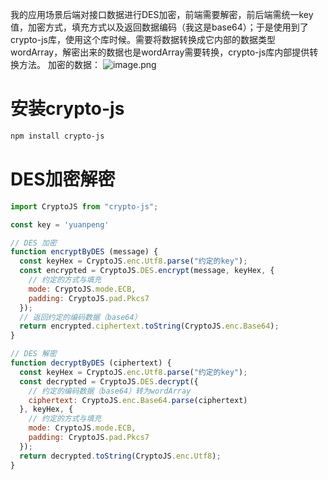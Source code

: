 我的应用场景后端对接口数据进行DES加密，前端需要解密，前后端需统一key值，加密方式，填充方式以及返回数据编码（我这是base64）；于是使用到了crypto-js库，使用这个库时候。需要将数据转换成它内部的数据类型wordArray，解密出来的数据也是wordArray需要转换，crypto-js库内部提供转换方法。
加密的数据：
![image.png](https://cdn.nlark.com/yuque/0/2022/png/2779910/1667447173356-367cb821-0d9b-4a3e-a3fd-c25eb1972eb5.png#averageHue=%23282625&clientId=u70be291f-0527-4&from=paste&height=216&id=ud1456bd6&originHeight=216&originWidth=639&originalType=binary&ratio=1&rotation=0&showTitle=false&size=12300&status=done&style=none&taskId=ub03899a3-0ca2-4be2-881e-ff960aee95e&title=&width=639)
# 安装crypto-js
```bash
npm install crypto-js
```
# DES加密解密
```javascript
import CryptoJS from "crypto-js";

const key = 'yuanpeng'

// DES 加密
function encryptByDES (message) {
  const keyHex = CryptoJS.enc.Utf8.parse("约定的key");
  const encrypted = CryptoJS.DES.encrypt(message, keyHex, {
    // 约定的方式与填充
    mode: CryptoJS.mode.ECB,
    padding: CryptoJS.pad.Pkcs7
  });
  // 返回约定的编码数据（base64）
  return encrypted.ciphertext.toString(CryptoJS.enc.Base64);
}

// DES 解密
function decryptByDES (ciphertext) {
  const keyHex = CryptoJS.enc.Utf8.parse("约定的key");
  const decrypted = CryptoJS.DES.decrypt({
    // 约定的编码数据（base64）转为wordArray
    ciphertext: CryptoJS.enc.Base64.parse(ciphertext)
  }, keyHex, {
    // 约定的方式与填充
    mode: CryptoJS.mode.ECB,
    padding: CryptoJS.pad.Pkcs7
  });
  return decrypted.toString(CryptoJS.enc.Utf8);
}

```
